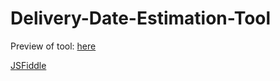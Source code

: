 # Delivery-Date-Estimation-Tool

Preview of tool: <a target="_blank" href="https://htmlpreview.github.io/?https://github.com/steventhon/Delivery-Date-Estimation-Tool/blob/master/index.html">here</a>

<a target="_blank" href="https://jsfiddle.net/3rsv6b4g/11/">JSFiddle</a>
